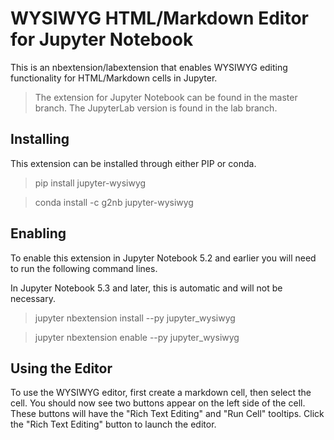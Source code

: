 # WYSIWYG HTML/Markdown Editor for Jupyter Notebook

This is an nbextension/labextension that enables WYSIWYG editing functionality for HTML/Markdown cells in Jupyter.

> The extension for Jupyter Notebook can be found in the master branch. The JupyterLab version is found in the lab branch.

## Installing

This extension can be installed through either PIP or conda.

> pip install jupyter-wysiwyg

> conda install -c g2nb jupyter-wysiwyg

## Enabling

To enable this extension in Jupyter Notebook 5.2 and earlier you will need to run the following command lines. 

In Jupyter Notebook 5.3 and later, this is automatic and will not be necessary.

> jupyter nbextension install --py jupyter_wysiwyg

> jupyter nbextension enable --py jupyter_wysiwyg

## Using the Editor

To use the WYSIWYG editor, first create a markdown cell, then select the cell. You should now see two buttons appear on the left side of the cell. These buttons will have the "Rich Text Editing" and "Run Cell" tooltips. Click the "Rich Text Editing" button to launch the editor.
